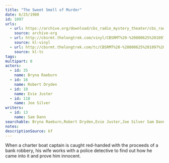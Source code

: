 ```yaml
---
title: "The Sweet Smell of Murder"
date: 6/25/1980
id: 1097
urls: 
  - url: https://archive.org/download/cbs_radio_mystery_theater/cbs_radio_mystery_theater-1051-1100.zip/cbs_radio_mystery_theater-1051-1100%2Fcbsrmt_1097_the_sweet_smell_of_murder.mp3
    source: archive-org
  - url: http://cbsrmt.thelongtrek.com/vinyl/CBSRMT%20-%20800625%201097%20The%20Sweet%20Smell%20of%20Murder_afrts.mp3
    source: kl-vinyl
  - url: http://cbsrmt.thelongtrek.com/tc/CBSRMT%20-%20800625%201097%20The%20Sweet%20Smell%20of%20Murder_tc.mp3
    source: kl-tc
tags: 
multipart: 0
actors:  
  - id: 35
    name: Bryna Raeburn  
  - id: 16
    name: Robert Dryden  
  - id: 10
    name: Evie Juster  
  - id: 118
    name: Joe Silver
writers:  
  - id: 13
    name: Sam Dann
searchable: Bryna Raeburn,Robert Dryden,Evie Juster,Joe Silver Sam Dann
notes: 
descriptionSource: kf
---
```

When a charter boat captain is caught red-handed with the proceeds of a bank robbery, his wife works with a police detective to find out how he came into it and prove him innocent.